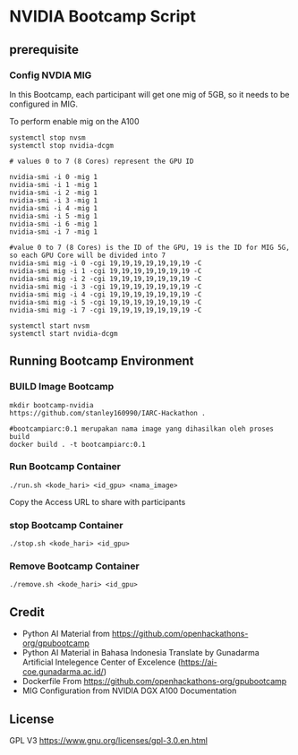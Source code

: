 # NVIDIA Bootcamp Script

## prerequisite

### Config NVDIA MIG
In this Bootcamp, each participant will get one mig of 5GB, so it needs to be configured in MIG.

To perform enable mig on the A100

```
systemctl stop nvsm
systemctl stop nvidia-dcgm

# values 0 to 7 (8 Cores) represent the GPU ID

nvidia-smi -i 0 -mig 1
nvidia-smi -i 1 -mig 1
nvidia-smi -i 2 -mig 1
nvidia-smi -i 3 -mig 1
nvidia-smi -i 4 -mig 1
nvidia-smi -i 5 -mig 1
nvidia-smi -i 6 -mig 1
nvidia-smi -i 7 -mig 1

#value 0 to 7 (8 Cores) is the ID of the GPU, 19 is the ID for MIG 5G, so each GPU Core will be divided into 7
nvidia-smi mig -i 0 -cgi 19,19,19,19,19,19,19 -C
nvidia-smi mig -i 1 -cgi 19,19,19,19,19,19,19 -C
nvidia-smi mig -i 2 -cgi 19,19,19,19,19,19,19 -C
nvidia-smi mig -i 3 -cgi 19,19,19,19,19,19,19 -C
nvidia-smi mig -i 4 -cgi 19,19,19,19,19,19,19 -C
nvidia-smi mig -i 5 -cgi 19,19,19,19,19,19,19 -C
nvidia-smi mig -i 7 -cgi 19,19,19,19,19,19,19 -C

systemctl start nvsm
systemctl start nvidia-dcgm

```

## Running Bootcamp Environment

### BUILD Image Bootcamp

```
mkdir bootcamp-nvidia
https://github.com/stanley160990/IARC-Hackathon .

#bootcampiarc:0.1 merupakan nama image yang dihasilkan oleh proses build
docker build . -t bootcampiarc:0.1
```
### Run Bootcamp Container
```
./run.sh <kode_hari> <id_gpu> <nama_image>
```

Copy the Access URL to share with participants

### stop Bootcamp Container
```
./stop.sh <kode_hari> <id_gpu>
```
### Remove Bootcamp Container
```
./remove.sh <kode_hari> <id_gpu>
```

## Credit

* Python AI Material from https://github.com/openhackathons-org/gpubootcamp
* Python AI Material in Bahasa Indonesia Translate by Gunadarma Artificial Intelegence Center of Excelence (https://ai-coe.gunadarma.ac.id/)
* Dockerfile From https://github.com/openhackathons-org/gpubootcamp
* MIG Configuration from NVIDIA DGX A100 Documentation

## License
GPL V3
https://www.gnu.org/licenses/gpl-3.0.en.html
